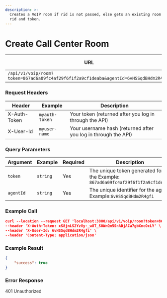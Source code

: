 ```yaml
---
description: >-
  Creates a VoIP room if rid is not passed, else gets an existing room based on
  rid and token.
---
```


# Create Call Center Room

| **URL**                                                                              | **Requires Authentication** | **HTTP Method** |
| ------------------------------------------------------------------------------------ | --------------------------- | --------------- |
| `/api/v1/voip/room?token=867ad6a09fc4af29f6f1f2a9cf1deaba&agentId=6vHSSqdBHdm2R4gfi` | Yes                         | GET             |

### Request Headers

| **Header**   | **Example**    | **Description**                                                |
| ------------ | -------------- | -------------------------------------------------------------- |
| X-Auth-Token | `myauth-token` | Your token (returned after you log in through the API)         |
| X-User-Id    | `myuser-name`  | Your username hash (returned after you log in through the API) |

### Query Parameters

| **Argument** | **Example** | **Required** | **Description**                                                                |
| ------------ | ----------- | ------------ | ------------------------------------------------------------------------------ |
| `token`      | `string`    | Yes          | The unique token generated for the Example: `867ad6a09fc4af29f6f1f2a9cf1deaba` |
| `agentId`    | `string`    | Yes          | The unique identifier for the agent Example:`6vHSSqdBHdm2R4gfi`                |

### Example Call <a href="#example-call" id="example-call"></a>

```json
curl --location --request GET 'localhost:3000/api/v1/voip/room?token=867ad6a09fc4af29f6f1f2a9cf1deaba&agentId=6vHSSqdBHdm2R4gfi' \
--header 'X-Auth-Token: xS8jnLS2YzVy-_w8T_S0WnQm5SnADjACa7gbXmcOcLY' \
--header 'X-User-Id: 6vHSSqdBHdm2R4gfi' \
--header 'Content-Type: application/json'
```

### Example Result

```json
{
    "success": true
}
```

### Error Response

401 Unauthorized
